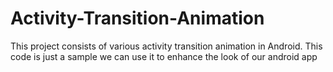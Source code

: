 # Activity-Transition-Animation
This project consists of various activity transition animation in Android. This code is just a sample we can use it to enhance the look of our android app
